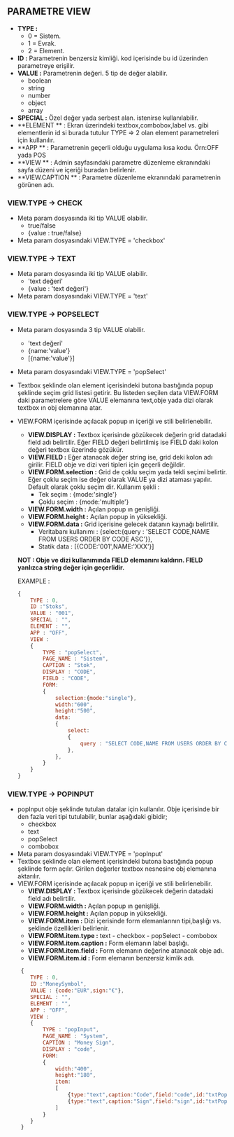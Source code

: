 ## PARAMETRE VIEW
- **TYPE :**
    - 0 = Sistem.
    - 1 = Evrak.
    - 2 = Element.
- **ID :** Parametrenin benzersiz kimliği. kod içerisinde bu id üzerinden parametreye erişilir. 
- **VALUE :** Parametrenin değeri. 5 tip de değer alabilir.
    - boolean
    - string
    - number
    - object
    - array
- **SPECIAL :** Özel değer yada serbest alan. istenirse kullanılabilir.
- **ELEMENT ** : Ekran üzerindeki textbox,combobox,label vs. gibi elementlerin id si burada tutulur TYPE => 2 olan element
  parametreleri için kullanılır.
- **APP ** : Parametrenin geçerli olduğu uygulama kısa kodu. Örn:OFF yada POS
- **VIEW ** : Admin sayfasındaki parametre düzenleme ekranındaki sayfa düzeni ve içeriği buradan belirlenir. 
- **VIEW.CAPTION ** : Parametre düzenleme ekranındaki parametrenin görünen adı.

### VIEW.TYPE -> CHECK
- Meta param dosyasında iki tip VALUE olabilir.
    - true/false
    - {value : true/false}
- Meta param dosyasındaki VIEW.TYPE = 'checkbox'
### VIEW.TYPE -> TEXT
- Meta param dosyasında iki tip VALUE olabilir.
    - 'text değeri'
    - {value : 'text değeri'}
- Meta param dosyasındaki VIEW.TYPE = 'text'
### VIEW.TYPE -> POPSELECT
- Meta param dosyasında 3 tip VALUE olabilir.
    - 'text değeri'
    - {name:'value'}
    - [{name:'value'}]
- Meta param dosyasındaki VIEW.TYPE = 'popSelect'
- Textbox şeklinde olan element içerisindeki butona bastığında popup şeklinde seçim grid listesi getirir. 
  Bu listeden seçilen data VIEW.FORM daki parametrelere göre VALUE elemanına text,obje yada dizi olarak 
  textbox ın obj elemanına atar.
- VIEW.FORM içerisinde açılacak popup ın içeriği ve stili belirlenebilir.
    - **VIEW.DISPLAY :** Textbox içerisinde gözükecek değerin grid datadaki field adı belirtilir. Eğer FIELD
      değeri belirtilmiş ise FIELD daki kolon değeri textbox üzerinde gözükür.
    - **VIEW.FIELD :** Eğer atanacak değer string ise, grid deki kolon adı girilir. FIELD obje ve dizi veri
      tipleri için geçerli değildir.
    - **VIEW.FORM.selection :** Grid de çoklu seçim yada tekli seçimi belirtir. Eğer çoklu seçim ise değer olarak 
      VALUE ya dizi ataması yapılır. Default olarak çoklu seçim dir.
      Kullanım şekli :
      - Tek seçim : {mode:'single'}
      - Çoklu seçim : {mode:'multiple'}
    - **VIEW.FORM.width :** Açılan popup ın genişliği.
    - **VIEW.FORM.height :** Açılan popup in yüksekliği.
    - **VIEW.FORM.data :** Grid içerisine gelecek datanın kaynağı belirtilir.
        - Veritabanı kullanımı : {select:{query : 'SELECT CODE,NAME FROM USERS ORDER BY CODE ASC'}},
        - Statik data : [{CODE:'001',NAME:'XXX'}]
    
    **NOT : Obje ve dizi kullanımında FIELD elemanını kaldırın. FIELD yanlızca string değer için geçerlidir.**
    
    EXAMPLE : 
    ``` js
    {
        TYPE : 0,
        ID :"Stoks",
        VALUE : "001",
        SPECIAL : "",
        ELEMENT : "",
        APP : "OFF",
        VIEW : 
        {
            TYPE : "popSelect",
            PAGE_NAME : "Sistem",
            CAPTION : "Stok",
            DISPLAY : "CODE",
            FIELD : "CODE",
            FORM: 
            {
                selection:{mode:"single"},
                width:"600",
                height:"500",
                data:
                {
                    select:
                    {
                        query : "SELECT CODE,NAME FROM USERS ORDER BY CODE ASC"
                    },
                },
            }
        }
    }
    ```
### VIEW.TYPE -> POPINPUT
- popInput obje şeklinde tutulan datalar için kullanılır. Obje içerisinde bir den fazla veri tipi tutulabilir,
  bunlar aşağıdaki gibidir;
    - checkbox
    - text
    - popSelect
    - combobox
- Meta param dosyasındaki VIEW.TYPE = 'popInput'
- Textbox şeklinde olan element içerisindeki butona bastığında popup şeklinde form açılır. Girilen değerler textbox 
  nesnesine obj elemanına aktarılır.
- VIEW.FORM içerisinde açılacak popup ın içeriği ve stili belirlenebilir.
    - **VIEW.DISPLAY :** Textbox içerisinde gözükecek değerin datadaki field adı belirtilir.
    - **VIEW.FORM.width :** Açılan popup ın genişliği.
    - **VIEW.FORM.height :** Açılan popup in yüksekliği.
    - **VIEW.FORM.item :** Dizi içerisinde form elemanlarının tipi,başlığı vs. şeklinde özellikleri belirlenir.
    - **VIEW.FORM.item.type :** text - checkbox - popSelect - combobox
    - **VIEW.FORM.item.caption :** Form elemanın label başlığı.
    - **VIEW.FORM.item.field :** Form elemanın değerine atanacak obje adı.
    - **VIEW.FORM.item.id :** Form elemanın benzersiz kimlik adı.
    ``` js
     {
        TYPE : 0,
        ID :"MoneySymbol",
        VALUE : {code:"EUR",sign:"€"},
        SPECIAL : "",
        ELEMENT : "",
        APP : "OFF",
        VIEW : 
        {
            TYPE : "popInput",
            PAGE_NAME : "System",
            CAPTION : "Money Sign",
            DISPLAY : "code",
            FORM: 
            {
                width:"400",
                height:"180",
                item:
                [
                    {type:"text",caption:"Code",field:"code",id:"txtPopMoneySymbolCode"},
                    {type:"text",caption:"Sign",field:"sign",id:"txtPopMoneySymbolSign"}
                ]
            }
        }
     }
    ```